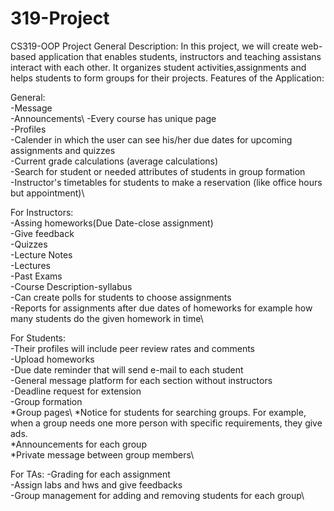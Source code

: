 # 319-Project
CS319-OOP Project
General Description: In this project, we will create web-based application that enables students, instructors and teaching assistans interact with each other. It organizes student activities,assignments and helps students to form groups for their projects.
Features of the Application:

General:\
-Message\
-Announcements\ 
-Every course has unique page\
-Profiles\
-Calender in which the user can see his/her due dates for upcoming assignments and quizzes\
-Current grade calculations (average calculations)\
-Search for student or needed attributes of students in group formation\
-Instructor's timetables for students to make a reservation (like office hours but appointment)\

For Instructors:\
-Assing homeworks(Due Date-close assignment)\
-Give feedback\
-Quizzes\
-Lecture Notes\
-Lectures\
-Past Exams\
-Course Description-syllabus\
-Can  create polls for students to choose assignments\
-Reports for assignments after due dates of homeworks for example how many students do the given homework in time\ 

For Students:\
-Their profiles will include peer review rates and comments\
-Upload homeworks\
-Due date reminder that will send e-mail to each student\
-General message platform for each section without instructors\
-Deadline request for extension\
-Group formation\
*Group pages\ 
*Notice for students for searching groups. For example, when a group needs one more person with specific requirements, they give ads.\
*Announcements for each group\
*Private message between group members\  

For TAs:
-Grading for each assignment\
-Assign labs and hws and give feedbacks\
-Group management for adding and removing students for each group\

